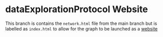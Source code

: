 # dataExplorationProtocol Website

This branch is contains the `network.html` file from the main branch but is labelled as `index.html` to allow for the graph to be launched
as a [website](https://intraconnections.netlify.app/)
